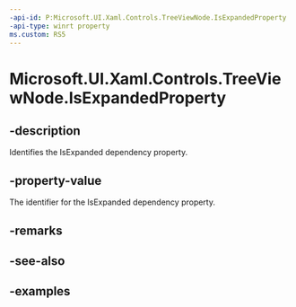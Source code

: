 ```yaml
---
-api-id: P:Microsoft.UI.Xaml.Controls.TreeViewNode.IsExpandedProperty
-api-type: winrt property
ms.custom: RS5
---
```

<!-- Property syntax.
public DependencyProperty IsExpandedProperty { get; }
-->

# Microsoft.UI.Xaml.Controls.TreeViewNode.IsExpandedProperty


## -description

Identifies the IsExpanded dependency property.


## -property-value

The identifier for the IsExpanded dependency property.


## -remarks


## -see-also


## -examples


